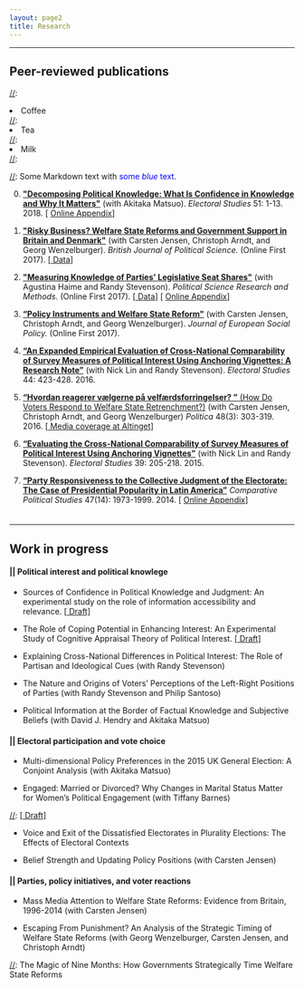 ```yaml
---
layout: page2
title: Research
---
```

<style>
p.small {
    line-height: 0.5;
}
</style>

***
## Peer-reviewed publications

[//]:<ol reversed>
[//]:  <li>Coffee</li>
[//]:  <li>Tea</li>
[//]:  <li>Milk</li>
[//]:</ol>

[//]: Some Markdown text with <span style="color:blue">some *blue* text</span>.

0. [**"Decomposing Political Knowledge: What Is Confidence in Knowledge and Why It Matters"**](https://doi.org/10.1016/j.electstud.2017.11.005) (with Akitaka Matsuo). *Electoral Studies* 51: 1-13. 2018. [ [<i class="fa fa-file-pdf-o" aria-hidden="true"></i> Online Appendix](../files/ES2018SI.pdf)]

0. [**"Risky Business? Welfare State Reforms and Government Support in Britain and Denmark"**](https://doi.org/10.1017/S0007123417000382) (with Carsten Jensen, Christoph Arndt, and Georg Wenzelburger). <em>British Journal of Political Science.</em> (Online First 2017). [[<i class="fa fa-link" aria-hidden="true"></i> Data](http://dx.doi.org/10.7910/DVN/FDY0ZN)]

0. [**"Measuring Knowledge of Parties' Legislative Seat Shares"**](https://doi.org/10.1017/psrm.2017.31) (with Agustina Haime and Randy Stevenson). *Political Science Research and Methods.* (Online First 2017). [[<i class="fa fa-link" aria-hidden="true"></i> Data](http://dx.doi.org/10.7910/DVN/NQ32VR)] [ [<i class="fa fa-file-pdf-o" aria-hidden="true"></i> Online Appendix](../files/PSRM2017SI.pdf)]

0. [**“Policy Instruments and Welfare State Reform"**](http://journals.sagepub.com/doi/full/10.1177/0958928717711974) (with Carsten Jensen, Christoph Arndt, and Georg Wenzelburger). *Journal of European Social Policy.* (Online First 2017).

0. [**“An Expanded Empirical Evaluation of Cross-National Comparability of Survey Measures of Political Interest Using Anchoring Vignettes: A Research Note”**](http://dx.doi.org/10.1016/j.electstud.2016.08.012) (with Nick Lin and Randy Stevenson). *Electoral Studies* 44: 423-428. 2016.

0. [**“Hvordan reagerer v&aelig;lgerne p&aring; velf&aelig;rdsforringelser? ”** (How Do Voters Respond to Welfare State Retrenchment?)](http://politica.dk/fileadmin/politica/Dokumenter/politica_48_3/politica_2016_3.pdf#page=43) (with Carsten Jensen, Christoph Arndt, and Georg Wenzelburger) *Politica* 48(3): 303-319. 2016. [[<i class="fa fa-link" aria-hidden="true"></i> Media coverage at Altinget]](http://www.altinget.dk/artikel/hvordan-reagerer-vaelgere-paa-velfaerdsreformer)

0. [**“Evaluating the Cross-National Comparability of Survey Measures of Political Interest Using Anchoring Vignettes”**](http://www.sciencedirect.com/science/article/pii/S0261379415000542) (with Nick Lin and Randy Stevenson). *Electoral Studies* 39: 205-218. 2015.

0. [**“Party Responsiveness to the Collective Judgment of the Electorate: The Case of Presidential Popularity in Latin America”**](http://journals.sagepub.com/doi/full/10.1177/0010414013520523) *Comparative Political Studies* 47(14): 1973-1999. 2014. [ [<i class="fa fa-file-pdf-o" aria-hidden="true"></i> Online Appendix](../files/CPS2014SI.pdf)]

[//]: <0. **"Party Policy Differentiation after DLP’s Entry in the Legislative Process"** (with Young-jae Jin) *Korean Journal of Legislative Studies* 22: 223-255. 2006. [In Korean]>

<p class="small">
<br>
</p>

***
## Work in progress

#### || Political interest and political knowlege 

* Sources of Confidence in Political Knowledge and Judgment: An experimental study on the role of information accessibility and relevance. [[<i class="fa fa-link" aria-hidden="true"></i> Draft]](../files/EPSA2017Lee.pdf) 

* The Role of Coping Potential in Enhancing Interest: An Experimental Study of Cognitive Appraisal Theory of Political Interest. [[<i class="fa fa-link" aria-hidden="true"></i> Draft]](../files/Interest2016Lee.pdf)

* Explaining Cross-National Differences in Political Interest: The Role of Partisan and Ideological Cues (with Randy Stevenson)

* The Nature and Origins of Voters’ Perceptions of the Left-Right Positions of Parties (with Randy Stevenson and Philip Santoso)

* Political Information at the Border of Factual Knowledge and Subjective Beliefs (with David J. Hendry and Akitaka Matsuo)

#### || Electoral participation and vote choice

* Multi-dimensional Policy Preferences in the 2015 UK General Election: A Conjoint Analysis (with Akitaka Matsuo) 

* Engaged: Married or Divorced? Why Changes in Marital Status Matter for Women’s Political Engagement (with Tiffany Barnes) 

[//]: [[<i class="fa fa-link" aria-hidden="true"></i> Draft]](../files/ECPG2017.pdf)

* Voice and Exit of the Dissatisfied Electorates in Plurality Elections: The Effects of Electoral Contexts

* Belief Strength and Updating Policy Positions (with Carsten Jensen)


#### || Parties, policy initiatives, and voter reactions

+ Mass Media Attention to Welfare State Reforms: Evidence from Britain, 1996-2014 (with Carsten Jensen) 

+ Escaping From Punishment? An Analysis of the Strategic Timing of Welfare State Reforms (with Georg Wenzelburger, Carsten Jensen, and Christoph Arndt)

[//]: The Magic of Nine Months: How Governments Strategically Time Welfare State Reforms


